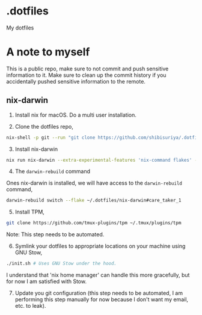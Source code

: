 # .dotfiles

My dotfiles

# A note to myself

This is a public repo, make sure to not commit and push sensitive information to it. 
Make sure to clean up the commit history if you accidentally pushed sensitive information
to the remote.

## nix-darwin

1. Install nix for macOS. Do a multi user installation.

2. Clone the dotfiles repo, 

```bash
nix-shell -p git --run "git clone https://github.com/shibisuriya/.dotfiles ~/.dotfiles"
```

3. Install nix-darwin

```bash
nix run nix-darwin --extra-experimental-features 'nix-command flakes' -- switch --flake ~/.dotfiles/nix-darwin#care_taker_1
```

4. The `darwin-rebuild` command

Ones nix-darwin is installed, we will have access to the `darwin-rebuild` command,

```bash
darwin-rebuild switch --flake ~/.dotfiles/nix-darwin#care_taker_1
```

5. Install TPM,

```bash
git clone https://github.com/tmux-plugins/tpm ~/.tmux/plugins/tpm
```

Note: This step needs to be automated.  

6. Symlink your dotfiles to appropriate locations on your machine using GNU Stow, 

```bash
./init.sh # Uses GNU Stow under the hood.
```

I understand that 'nix home manager' can handle this more gracefully, but for now I am satisfied with Stow.

7. Update you git configuration (this step needs to be automated, I am performing this step manually for now because I don't want my email, etc. to leak).
